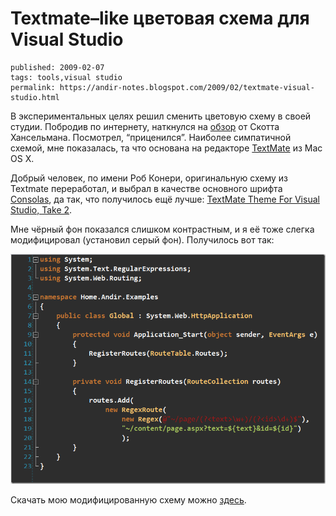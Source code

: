 Textmate–like цветовая схема для Visual Studio
==============================================

    published: 2009-02-07 
    tags: tools,visual studio
    permalink: https://andir-notes.blogspot.com/2009/02/textmate-visual-studio.html

В экспериментальных целях решил сменить цветовую схему в своей студии. Побродив по интернету, наткнулся на [обзор](http://www.hanselman.com/blog/VisualStudioProgrammerThemesGallery.aspx "Scott Hanselman: Visual Studio Programmer Themes Gallery") от Скотта Хансельмана. Посмотрел, “приценился”. Наиболее симпатичной схемой, мне показалась, та что основана на редакторе [TextMate](http://en.wikipedia.org/wiki/Textmate "Wikipedia: Textmate") из Mac OS X.

Добрый человек, по имени Роб Конери, оригинальную схему из Textmate переработал, и выбрал в качестве основного шрифта [Consolas](http://en.wikipedia.org/wiki/Consolas "Wikipedia: Consolas"), да так, что получилось ещё лучше: [TextMate Theme For Visual Studio, Take 2](http://blog.wekeroad.com/blog/textmate-theme-for-visual-studio-take-2/ "Rob Conery: TextMate Theme For Visual Studio, Take 2").

Мне чёрный фон показался слишком контрастным, и я её тоже слегка модифицировал (установил серый фон). Получилось вот так:

[![Скриншот: Тёмная цветовая схема для Visual Studio 2008 родом из TextMate](Скриншот__Тёмная_цветовая_схема_для_Visual_Studio_2008_родом_из_TextMate.png "Скриншот: Тёмная цветовая схема для Visual Studio 2008 родом из TextMate")](grayed_textmate_theme[3].png)

Скачать мою модифицированную схему можно [здесь](Grayed_Textmate_Theme.zip "Файл: Тёмная цветовая схема для Visual Studio 2008").